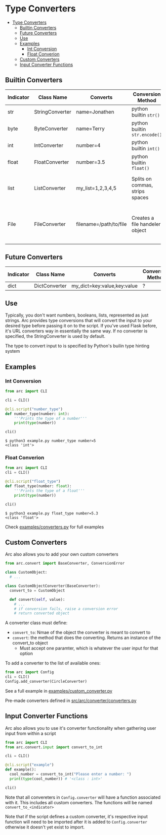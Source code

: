 # Type Converters
- [Type Converters](#type-converters)
  - [Builtin Converters](#builtin-converters)
  - [Future Converters](#future-converters)
  - [Use](#use)
  - [Examples](#examples)
    - [Int Conversion](#int-conversion)
    - [Float Converion](#float-converion)
  - [Custom Converters](#custom-converters)
  - [Input Converter Functions](#input-converter-functions)




## Builtin Converters
| Indicator | Class Name      | Converts               | Conversion Method               | Other Notes                                          |
| --------- | --------------- | ---------------------- | ------------------------------- | ---------------------------------------------------- |
| str       | StringConverter | name=Jonathen          | python builtin `str()`          |
| byte      | ByteConverter   | name=Terry             | python builtin `str.encode()`   |
| int       | IntConverter    | number=4               | python builtin `int()`          |
| float     | FloatConverter  | number=3.5             | python builtin `float()`        |
| list      | ListConverter   | my_list=1,2,3,4,5      | Splits on commas, strips spaces | Use the generic List[\<type\>] for nested conversion |
| File      | FileConverter   | filename=/path/to/file | Creates a file handeler object  | Specify file mode: File[File.<WRITE, READ, APPEND>]  |

## Future Converters
| Indicator | Class Name    | Converts                    | Conversion Method |
| --------- | ------------- | --------------------------- | ----------------- |
| dict      | DictConverter | my_dict=key:value,key:value | ?                 |


## Use
Typically, you don't want numbers, booleans, lists, represented as just strings. Arc provides type conversions that will convert the input to your desired type before passing it on to the script. If you've used Flask before, it's URL converters way in essentially the same way. If no converter is specified, the StringConverter is used by default.

The type to convert input to is specified by Python's builin type hinting system

## Examples
### Int Conversion
```py
from arc import CLI

cli = CLI()

@cli.script("number_type")
def number_type(number: int):
    '''Prints the type of a number'''
    print(type(number))

cli()
```

```out
$ python3 example.py number_type number=5
<class 'int'>
```

### Float Converion
```py
from arc import CLI
cli = CLI()

@cli.script("float_type")
def float_type(number: float):
    '''Prints the type of a float'''
    print(type(number))

cli()
```

```out
$ python3 example.py float_type number=5.3
<class 'float'>
```
Check [examples/converters.py](/examples/converters.py) for full examples

## Custom Converters
Arc also allows you to add your own custom converters

```py
from arc.convert import BaseConverter, ConversionError

class CustomObject:
  # ...

class CustomObjectConverter(BaseConverter):
  convert_to = CustomObject

  def convert(self, value):
    # ...
    # if conversion fails, raise a conversion error
    # return converted object
```
A converter class must define:
- `convert_to`: Nmae of the object the converter is meant to convert to
- `convert`: the method that does the converting. Returns an instance of the convert_to object
  - Must accept one paramter, which is whatever the user input for that option

To add a converter to the list of available ones:
```py
from arc import Config
cli = CLI()
Config.add_converter(CircleConverter)
```

See a full example in [examples/custom_converter.py](/examples/custom_converter.py)

Pre-made converters defined in [src/arc/converter/converters.py](/src/arc/converter/converters.py)

## Input Converter Functions
Arc also allows you to use it's converter functionality when gathering user input from within a script
```py
from arc import CLI
from arc.convert.input import convert_to_int

cli = CLI()

@cli.script("example")
def example():
  cool_number = convert_to_int("Please enter a number: ")
  print(type(cool_number)) # '<class : int>'

cli()
```
Note that all convereters in `Config.converter` will have a function associated with it. This includes all custom converters. The functions will be named `convert_to_<indicator>`

Note that if the script defines a custom converter, it's respective input function will need to be imported after it is added to `Config.converter` otherwise it doesn't yet exist to import.